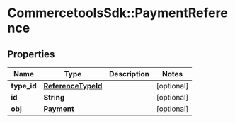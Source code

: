 # CommercetoolsSdk::PaymentReference

## Properties
Name | Type | Description | Notes
------------ | ------------- | ------------- | -------------
**type_id** | [**ReferenceTypeId**](ReferenceTypeId.md) |  | [optional] 
**id** | **String** |  | [optional] 
**obj** | [**Payment**](Payment.md) |  | [optional] 

